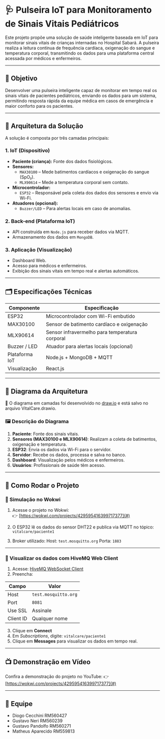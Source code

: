 # 🩺 Pulseira IoT para Monitoramento de Sinais Vitais Pediátricos

Este projeto propõe uma solução de saúde inteligente baseada em IoT para monitorar sinais vitais de crianças internadas no Hospital Sabará. A pulseira realiza a leitura contínua de frequência cardíaca, oxigenação do sangue e temperatura corporal, transmitindo os dados para uma plataforma central acessada por médicos e enfermeiros.

---

## 🎯 Objetivo

Desenvolver uma pulseira inteligente capaz de monitorar em tempo real os sinais vitais de pacientes pediátricos, enviando os dados para um sistema, permitindo resposta rápida da equipe médica em casos de emergência e maior conforto para os pacientes.

---

## 🧱 Arquitetura da Solução

A solução é composta por três camadas principais:

### 1. **IoT (Dispositivo)**
- **Paciente (criança):** Fonte dos dados fisiológicos.
- **Sensores:**
  - `MAX30100` – Mede batimentos cardíacos e oxigenação do sangue (SpO₂).
  - `MLX90614` – Mede a temperatura corporal sem contato.
- **Microcontrolador:**
  - `ESP32` – Responsável pela coleta dos dados dos sensores e envio via Wi-Fi.
- **Atuadores (opcional):**
  - `Buzzer/LED` – Para alertas locais em caso de anomalias.

### 2. **Back-end (Plataforma IoT)**
- API construída em `Node.js` para receber dados via MQTT.
- Armazenamento dos dados em `MongoDB`.

### 3. **Aplicação (Visualização)**
- Dashboard Web.
- Acesso para médicos e enfermeiros.
- Exibição dos sinais vitais em tempo real e alertas automáticos.

---

## 🗂 Especificações Técnicas

| Componente        | Especificação                                       |
|-------------------|-----------------------------------------------------|
| ESP32             | Microcontrolador com Wi-Fi embutido                 |
| MAX30100          | Sensor de batimento cardíaco e oxigenação           |
| MLX90614          | Sensor infravermelho para temperatura corporal      |
| Buzzer / LED      | Atuador para alertas locais (opcional)              |
| Plataforma IoT    | Node.js + MongoDB + MQTT                            |
| Visualização      | React.js                                            |

---

## 🧠 Diagrama da Arquitetura

🔗 O diagrama em camadas foi desenvolvido no [draw.io](https://app.diagrams.net/) e está salvo no arquivo VitalCare.drawio.

### 🖼 Descrição do Diagrama

1. **Paciente**: Fonte dos sinais vitais.
2. **Sensores (MAX30100 e MLX90614)**: Realizam a coleta de batimentos, oxigenação e temperatura.
3. **ESP32**: Envia os dados via Wi-Fi para o servidor.
4. **Servidor**: Recebe os dados, processa e salva no banco.
5. **Dashboard**: Visualização pelos médicos e enfermeiros.
6. **Usuários**: Profissionais de saúde têm acesso.

---

## 🧪 Como Rodar o Projeto

### 🚀 Simulação no Wokwi

1. Acesse o projeto no Wokwi:  
   👉 [https://wokwi.com/projects/429595416399717377](#)

2. O ESP32 lê os dados do sensor DHT22 e publica via MQTT no tópico:
  `vitalcare/paciente1`

3. Broker utilizado:
   Host: `test.mosquitto.org`
   Porta: `1883`

---

### 📡 Visualizar os dados com HiveMQ Web Client

1. Acesse: [HiveMQ WebSocket Client](https://www.hivemq.com/demos/websocket-client/)
2. Preencha:

| Campo        | Valor                    |
|--------------|--------------------------|
| Host         | `test.mosquitto.org`     |
| Port         | `8081`                   |
| Use SSL      | Assinale                 |
| Client ID    | Qualquer nome            |

3. Clique em **Connect**
4. Em *Subscriptions*, digite: `vitalcare/paciente1`
5. Clique em **Messages** para visualizar os dados em tempo real.

---

## 📺 Demonstração em Vídeo

Confira a demonstração do projeto no YouTube:
   👉 [https://wokwi.com/projects/429595416399717377](#)

---

## 👥 Equipe

- Diogo Cecchini      RM560427
- Gustavo Neri        RM560239
- Gustavo Pandolfo    RM560271
- Matheus Aparecido   RM559813


